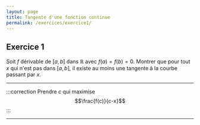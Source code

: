 ```yaml
---
layout: page
title: Tangente d'une fonction continue
permalink: /exercices/exercice1/
---
```


## Exercice 1

Soit $f$ dérivable de $[a, b]$ dans $\mathbb{R}$ avec $f(a) = f(b) = 0$. Montrer que pour tout $x$ qui n'est pas dans $[a, b]$, il existe au moins une tangente à la courbe passant par $x$.

---

:::correction
Prendre $c$ qui maximise $$\frac{f(c)}{c-x}$$
:::

---